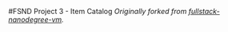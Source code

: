 #FSND Project 3 - Item Catalog
_Originally forked from [fullstack-nanodegree-vm](https://github.com/udacity/fullstack-nanodegree-vm)._
